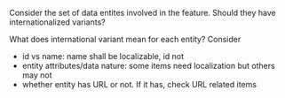 Consider the set of data entites involved in the feature. Should they have internationalized variants?

What does international variant mean for each entity? Consider 
 * id vs name: name shall be localizable, id not
 * entity attributes/data nature: some items need localization but others may not
 * whether entity has URL or not. If it has, check URL related items
